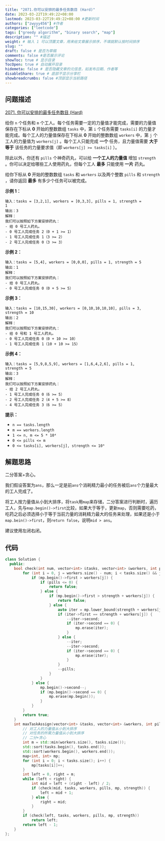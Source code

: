 ```yaml
---
title: "2071.你可以安排的最多任务数目 (Hard)"
date: 2023-03-22T19:49:22+08:00
lastmod: 2023-03-22T19:49:22+08:00 #更新时间
authors: ["zwyyy456"] #作者
categories: ["leetcode"]
tags: ["greedy algorithm", "binary search", "map"]
description: "" #描述
weight: # 输入 1 可以顶置文章，用来给文章展示排序，不填就默认按时间排序
slug: ""
draft: false # 是否为草稿
comments: false #是否展示评论
showToc: true # 显示目录
TocOpen: true # 自动展开目录
hidemeta: false # 是否隐藏文章的元信息，如发布日期、作者等
disableShare: true # 底部不显示分享栏
showbreadcrumbs: false #顶部显示当前路径
---
```

## 问题描述
[2071. 你可以安排的最多任务数目 (Hard)](https://leetcode.cn/problems/maximum-number-of-tasks-you-can-assign/)

给你 `n` 个任务和 `m` 个工人。每个任务需要一定的力量值才能完成，需要的力量值保存在下标从 **0**
开始的整数数组 `tasks` 中，第 `i` 个任务需要 `tasks[i]`
的力量才能完成。每个工人的力量值保存在下标从 **0** 开始的整数数组 `workers` 中，第 `j`
个工人的力量值为 `workers[j]` 。每个工人只能完成 **一个** 任务，且力量值需要 **大于等于**
该任务的力量要求值（即 `workers[j] >= tasks[i]` ）。

除此以外，你还有 `pills` 个神奇药丸，可以给 **一个工人的力量值** 增加 `strength`
。你可以决定给哪些工人使用药丸，但每个工人 **最多** 只能使用 **一片** 药丸。

给你下标从 **0** 开始的整数数组 `tasks` 和 `workers` 以及两个整数 `pills` 和
`strength` ，请你返回 **最多** 有多少个任务可以被完成。

**示例 1：**

```
输入：tasks = [3,2,1], workers = [0,3,3], pills = 1, strength =
1
输出：3
解释：
我们可以按照如下方案安排药丸：
- 给 0 号工人药丸。
- 0 号工人完成任务 2（0 + 1 >= 1）
- 1 号工人完成任务 1（3 >= 2）
- 2 号工人完成任务 0（3 >= 3）

```

**示例 2：**

```
输入：tasks = [5,4], workers = [0,0,0], pills = 1, strength = 5
输出：1
解释：
我们可以按照如下方案安排药丸：
- 给 0 号工人药丸。
- 0 号工人完成任务 0（0 + 5 >= 5）

```

**示例 3：**

```
输入：tasks = [10,15,30], workers = [0,10,10,10,10], pills = 3,
strength = 10
输出：2
解释：
我们可以按照如下方案安排药丸：
- 给 0 号和 1 号工人药丸。
- 0 号工人完成任务 0（0 + 10 >= 10）
- 1 号工人完成任务 1（10 + 10 >= 15）

```

**示例 4：**

```
输入：tasks = [5,9,8,5,9], workers = [1,6,4,2,6], pills = 1,
strength = 5
输出：3
解释：
我们可以按照如下方案安排药丸：
- 给 2 号工人药丸。
- 1 号工人完成任务 0（6 >= 5）
- 2 号工人完成任务 2（4 + 5 >= 8）
- 4 号工人完成任务 3（6 >= 5）

```

**提示：**

- `n == tasks.length`
- `m == workers.length`
- `1 <= n, m <= 5 * 10⁴`
- `0 <= pills <= m`
- `0 <= tasks[i], workers[j], strength <= 10⁹`

## 解题思路
二分答案+贪心。

我们假设答案为`ans`，那么一定是前`ans`个消耗精力最小的任务被后`ans`个力量最大的工人完成了。

将工人按力量值从小到大排序，将`task`用`map`来存储，二分答案进行判断时，遍历工人，先与`map.begin()->first`比较，如果大于等于，更新`map`，否则需要吃药，吃药之后必须选择小于等于当前力量的消耗精力最大的任务来处理，如果还是小于`map.bein()->first`，则`return false`，说明`mid > ans`。

建议使用左闭右闭。

## 代码
```cpp
class Solution {
  public:
    bool check(int num, vector<int> &tasks, vector<int> &workers, int pills, map<int, int> mp, int strength) {
        for (int i = 0, j = workers.size() - num; i < tasks.size() && j < workers.size(); ++i, ++j) {
            if (mp.begin()->first > workers[j]) {
                if (pills <= 0) {
                    return false;
                } else {
                    if (mp.begin()->first > strength + workers[j]) {
                        return false;
                    } else {
                        auto iter = mp.lower_bound(strength + workers[j]);
                        if (iter->first == strength + workers[j]) {
                            --iter->second;
                            if (iter->second == 0) {
                                mp.erase(iter);
                            }
                        } else {
                            --iter;
                            --iter->second;
                            if (iter->second == 0) {
                                mp.erase(iter);
                            }
                        }
                        --pills;
                    }
                }
            } else {
                mp.begin()->second--;
                if (mp.begin()->second == 0) {
                    mp.erase(mp.begin());
                }
            }
        }
        return true;
    }
    int maxTaskAssign(vector<int> &tasks, vector<int> &workers, int pills, int strength) {
        // 对工人的力量值从小到大排序
        // 对任务的所需力量值从小到大排序
        // 二分+贪心
        int m = std::min(workers.size(), tasks.size());
        std::sort(tasks.begin(), tasks.end());
        std::sort(workers.begin(), workers.end());
        map<int, int> mp;
        for (int i = 0; i < tasks.size(); i++) {
            mp[tasks[i]]++;
        }
        int left = 0, right = m;
        while (left < right) {
            int mid = left + (right - left) / 2;
            if (check(mid, tasks, workers, pills, mp, strength)) {
                left = mid + 1;
            } else {
                right = mid;
            }
        }
        if (check(left, tasks, workers, pills, mp, strength))
            return left;
        return left - 1;
    }
};
```